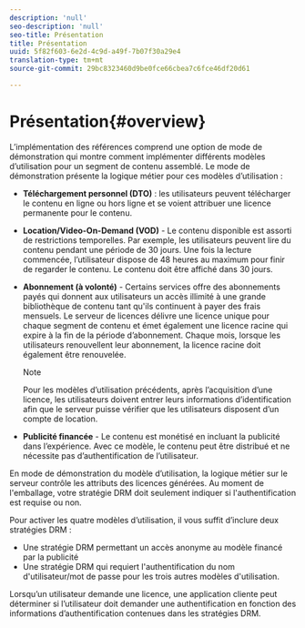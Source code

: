 ```yaml
---
description: 'null'
seo-description: 'null'
seo-title: Présentation
title: Présentation
uuid: 5f82f603-6e2d-4c9d-a49f-7b07f30a29e4
translation-type: tm+mt
source-git-commit: 29bc8323460d9be0fce66cbea7c6fce46df20d61

---
```



# Présentation{#overview}

L’implémentation des références comprend une option de mode de démonstration qui montre comment implémenter différents modèles d’utilisation pour un segment de contenu assemblé. Le mode de démonstration présente la logique métier pour ces modèles d’utilisation :

* **Téléchargement personnel (DTO)** : les utilisateurs peuvent télécharger le contenu en ligne ou hors ligne et se voient attribuer une licence permanente pour le contenu.
* **Location/Video-On-Demand (VOD)** - Le contenu disponible est assorti de restrictions temporelles. Par exemple, les utilisateurs peuvent lire du contenu pendant une période de 30 jours. Une fois la lecture commencée, l’utilisateur dispose de 48 heures au maximum pour finir de regarder le contenu. Le contenu doit être affiché dans 30 jours.
* **Abonnement (à volonté)** - Certains services offre des abonnements payés qui donnent aux utilisateurs un accès illimité à une grande bibliothèque de contenu tant qu&#39;ils continuent à payer des frais mensuels. Le serveur de licences délivre une licence unique pour chaque segment de contenu et émet également une licence racine qui expire à la fin de la période d’abonnement. Chaque mois, lorsque les utilisateurs renouvellent leur abonnement, la licence racine doit également être renouvelée.

   >[!NOTE]
   >
   >Pour les modèles d’utilisation précédents, après l’acquisition d’une licence, les utilisateurs doivent entrer leurs informations d’identification afin que le serveur puisse vérifier que les utilisateurs disposent d’un compte de location.

* **Publicité financée** - Le contenu est monétisé en incluant la publicité dans l’expérience. Avec ce modèle, le contenu peut être distribué et ne nécessite pas d’authentification de l’utilisateur.

En mode de démonstration du modèle d’utilisation, la logique métier sur le serveur contrôle les attributs des licences générées. Au moment de l&#39;emballage, votre stratégie DRM doit seulement indiquer si l&#39;authentification est requise ou non.

Pour activer les quatre modèles d’utilisation, il vous suffit d’inclure deux stratégies DRM :

* Une stratégie DRM permettant un accès anonyme au modèle financé par la publicité
* Une stratégie DRM qui requiert l&#39;authentification du nom d&#39;utilisateur/mot de passe pour les trois autres modèles d&#39;utilisation.

Lorsqu’un utilisateur demande une licence, une application cliente peut déterminer si l’utilisateur doit demander une authentification en fonction des informations d’authentification contenues dans les stratégies DRM.
